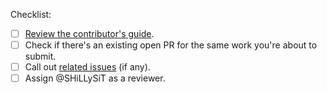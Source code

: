 Checklist:
- [ ] [Review the contributor's guide](https://github.com/GamesRightMeow/playbit/blob/main/docs/contributing.md).
- [ ] Check if there's an existing open PR for the same work you're about to submit.
- [ ] Call out [related issues](https://github.com/GamesRightMeow/playbit/issues) (if any).
- [ ] Assign @SHiLLySiT as a reviewer.